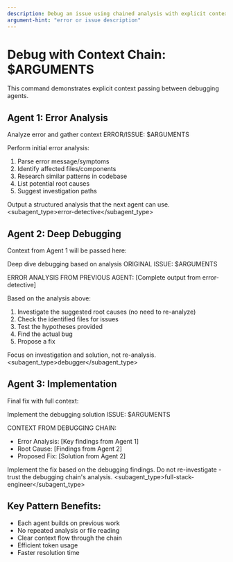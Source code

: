 ```yaml
---
description: Debug an issue using chained analysis with explicit context passing
argument-hint: "error or issue description"
---
```


# Debug with Context Chain: $ARGUMENTS

This command demonstrates explicit context passing between debugging agents.

## Agent 1: Error Analysis

<Task>
  <description>Analyze error and gather context</description>
  <prompt>
ERROR/ISSUE: $ARGUMENTS

Perform initial error analysis:
1. Parse error message/symptoms
2. Identify affected files/components
3. Research similar patterns in codebase
4. List potential root causes
5. Suggest investigation paths

Output a structured analysis that the next agent can use.
  </prompt>
  <subagent_type>error-detective</subagent_type>
</Task>

## Agent 2: Deep Debugging

Context from Agent 1 will be passed here:

<Task>
  <description>Deep dive debugging based on analysis</description>
  <prompt>
ORIGINAL ISSUE: $ARGUMENTS

ERROR ANALYSIS FROM PREVIOUS AGENT:
[Complete output from error-detective]

Based on the analysis above:
1. Investigate the suggested root causes (no need to re-analyze)
2. Check the identified files for issues
3. Test the hypotheses provided
4. Find the actual bug
5. Propose a fix

Focus on investigation and solution, not re-analysis.
  </prompt>
  <subagent_type>debugger</subagent_type>
</Task>

## Agent 3: Implementation

Final fix with full context:

<Task>
  <description>Implement the debugging solution</description>
  <prompt>
ISSUE: $ARGUMENTS

CONTEXT FROM DEBUGGING CHAIN:
- Error Analysis: [Key findings from Agent 1]
- Root Cause: [Findings from Agent 2]
- Proposed Fix: [Solution from Agent 2]

Implement the fix based on the debugging findings. Do not re-investigate - trust the debugging chain's analysis.
  </prompt>
  <subagent_type>full-stack-engineer</subagent_type>
</Task>

## Key Pattern Benefits:
- Each agent builds on previous work
- No repeated analysis or file reading
- Clear context flow through the chain
- Efficient token usage
- Faster resolution time